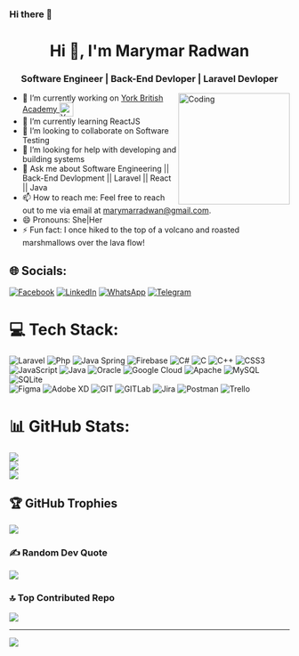 ### Hi there 👋

<h1 align = "center">Hi 🥷, I'm Marymar Radwan</h1>
<h3 align = "center">Software Engineer | Back-End Devloper | Laravel Devloper</h3>



<img align="right" alt="Coding" width="200" src="https://media.giphy.com/media/4sZjohRLVUZqD4W4XD/giphy.gif"/>





- 🔭 I’m currently working on [York British Academy <img align = "center"  width="25"  alt="York Logo" src="https://yorkbritishacademy.uk/img/logo-light.png"/>](https://yorkbritishacademy.uk/)
- 🌱 I’m currently learning ReactJS
- 👯 I’m looking to collaborate on Software Testing
- 🤔 I’m looking for help with developing and building systems
- 💬 Ask me about Software Engineering || Back-End Devlopment || Laravel || React || Java
- 📫 How to reach me: Feel free to reach out to me via email at marymarradwan@gmail.com.
- 😄 Pronouns: She|Her
- ⚡ Fun fact: I once hiked to the top of a volcano and roasted marshmallows over the lava flow!



## 🌐 Socials:
[![Facebook](https://img.shields.io/badge/Facebook-%231877F2.svg?logo=Facebook&logoColor=white)](https://www.facebook.com/marymar.radwan)
[![LinkedIn](https://img.shields.io/badge/LinkedIn-%230077B5.svg?logo=linkedin&logoColor=white)](https://www.linkedin.com/in/marymar-radwan-b57ba91b0) 
[![WhatsApp](https://img.shields.io/badge/WhatsApp-%25D366F2.svg?logo=WhatsApp&logoColor=white)](https://wa.me/+963938800691) 
[![Telegram](https://img.shields.io/badge/-telegram-red?color=white&logo=telegram&logoColor=black)](https://t.me/+963938800691) 

# 💻 Tech Stack:
![Laravel](https://img.shields.io/badge/laravel-%230175C2.svg?style=for-the-badge&logo=laravel&logoColor=white)
![Php](https://img.shields.io/badge/php-%230175C2.svg?style=for-the-badge&logo=php&logoColor=white) 
![Java Spring](https://img.shields.io/badge/javaspring-%23323330.svg?style=for-the-badge&logo=javaspringt&logoColor=%23F7DF1E) 
![Firebase](https://img.shields.io/badge/firebase-fc6d26?style=for-the-badge&logo=firebase&logoColor=white)
![C#](https://img.shields.io/badge/c%23-%23239120.svg?style=for-the-badge&logo=c-sharp&logoColor=white) 
![C](https://img.shields.io/badge/c-%2300599C.svg?style=for-the-badge&logo=c&logoColor=white) 
![C++](https://img.shields.io/badge/c++-%2300599C.svg?style=for-the-badge&logo=c%2B%2B&logoColor=white)
![CSS3](https://img.shields.io/badge/css3-%231572B6.svg?style=for-the-badge&logo=css3&logoColor=white) 
![JavaScript](https://img.shields.io/badge/javascript-%23323330.svg?style=for-the-badge&logo=javascript&logoColor=%23F7DF1E) 
![Java](https://img.shields.io/badge/java-%23ED8B00.svg?style=for-the-badge&logo=java&logoColor=white) 
![Oracle](https://img.shields.io/badge/Oracle-F80000?style=for-the-badge&logo=oracle&logoColor=white) 
![Google Cloud](https://img.shields.io/badge/Google%20Cloud-%234285F4.svg?style=for-the-badge&logo=google-cloud&logoColor=white) 
![Apache](https://img.shields.io/badge/apache-%23D42029.svg?style=for-the-badge&logo=apache&logoColor=white) 
![MySQL](https://img.shields.io/badge/mysql-%2300f.svg?style=for-the-badge&logo=mysql&logoColor=white)
![SQLite](https://img.shields.io/badge/sqlite-%2307405e.svg?style=for-the-badge&logo=sqlite&logoColor=white) 	
![Figma](https://img.shields.io/badge/figma-%23F24E1E.svg?style=for-the-badge&logo=figma&logoColor=white) 
![Adobe XD](https://img.shields.io/badge/Adobe%20XD-470137?style=for-the-badge&logo=Adobe%20XD&logoColor=#FF61F6) 
![GIT](https://img.shields.io/badge/Git-fc6d26?style=for-the-badge&logo=git&logoColor=white)
![GITLab](https://img.shields.io/badge/Gitlab-fc6d26?style=for-the-badge&logo=gitlab&logoColor=white)
![Jira](https://img.shields.io/badge/jira-%230A0FFF.svg?style=for-the-badge&logo=jira&logoColor=white)
![Postman](https://img.shields.io/badge/Postman-FF6C37?style=for-the-badge&logo=postman&logoColor=white)
![Trello](https://img.shields.io/badge/Trello-%23026AA7.svg?style=for-the-badge&logo=Trello&logoColor=white)

# 📊 GitHub Stats:
![](https://github-readme-stats.vercel.app/api?username=marymarradwan&theme=dark&hide_border=false&include_all_commits=false&count_private=false)<br/>
![](https://github-readme-streak-stats.herokuapp.com/?user=marymarradwan&theme=dark&hide_border=false)<br/>
![](https://github-readme-stats.vercel.app/api/top-langs/?username=marymarradwan&theme=dark&hide_border=false&include_all_commits=false&count_private=false&layout=compact)

## 🏆 GitHub Trophies
![](https://github-profile-trophy.vercel.app/?username=marymarradwan&theme=radical&no-frame=false&no-bg=true&margin-w=4)

### ✍️ Random Dev Quote
![](https://quotes-github-readme.vercel.app/api?type=horizontal&theme=radical)

### 🔝 Top Contributed Repo
![](https://github-contributor-stats.vercel.app/api?username=marymarradwan&limit=5&theme=dracula&combine_all_yearly_contributions=true)

---
[![](https://visitcount.itsvg.in/api?id=marymarradwan&label=Profile%20Views&color=11&icon=4&pretty=true)](https://visitcount.itsvg.in)

<!-- Proudly created with GPRM ( https://gprm.itsvg.in ) -->
